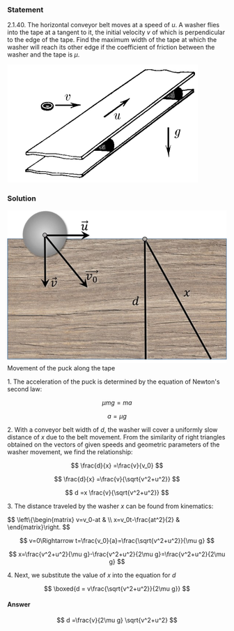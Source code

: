 ###  Statement

$2.1.40.$ The horizontal conveyor belt moves at a speed of $u$. A washer flies into the tape at a tangent to it, the initial velocity $v$ of which is perpendicular to the edge of the tape. Find the maximum width of the tape at which the washer will reach its other edge if the coefficient of friction between the washer and the tape is $\mu$.

![ For problem $2.1.40$ |438x271, 42%](../../img/2.1.40/statement.png)

### Solution

![ Movement of the puck along the tape |599x416, 42%](../../img/2.1.40/sol.png)  Movement of the puck along the tape

1\. The acceleration of the puck is determined by the equation of Newton's second law:

$$
\mu mg=ma
$$

$$
a=\mu g
$$

2\. With a conveyor belt width of $d$, the washer will cover a uniformly slow distance of $x$ due to the belt movement. From the similarity of right triangles obtained on the vectors of given speeds and geometric parameters of the washer movement, we find the relationship:

$$
\frac{d}{x} =\frac{v}{v_0}
$$

$$
\frac{d}{x} =\frac{v}{\sqrt{v^2+u^2}}
$$

$$
d =x \frac{v}{\sqrt{v^2+u^2}}
$$

3\. The distance traveled by the washer $x$ can be found from kinematics:

$$
\left\\{\begin{matrix} v=v_0-at & \\\ x=v_0t-\frac{at^2}{2} & \end{matrix}\right.
$$

$$
v=0\Rightarrow t=\frac{v_0}{a}=\frac{\sqrt{v^2+u^2}}{\mu g}
$$

$$
x=\frac{v^2+u^2}{\mu g}-\frac{v^2+u^2}{2\mu g}=\frac{v^2+u^2}{2\mu g}
$$

4\. Next, we substitute the value of $x$ into the equation for $d$

$$
\boxed{d = v\frac{\sqrt{v^2+u^2}}{2\mu g}}
$$

#### Answer

$$
d =\frac{v}{2\mu g} \sqrt{v^2+u^2}
$$